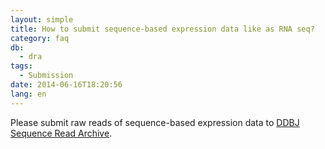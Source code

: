 ```yaml
---
layout: simple
title: How to submit sequence-based expression data like as RNA seq?
category: faq
db:
  - dra
tags: 
  - Submission
date: 2014-06-16T18:20:56
lang: en
---
```




<p>Please submit raw reads of sequence-based expression data to <a href="/dra/index-e.html">DDBJ Sequence Read Archive</a>.
  <!-- Please submit analyzed data to <a href="http://trace.ddbj.nig.ac.jp/dor/index_e.html">DDBJ Omics Archive</a>. --></p>
